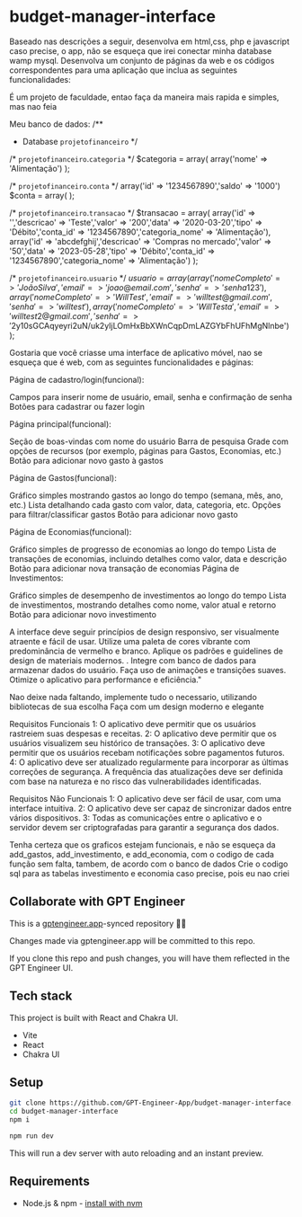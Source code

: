 # budget-manager-interface

Baseado nas descrições a seguir, desenvolva em html,css, php e javascript caso precise, o app, não se esqueça que irei conectar minha database wamp mysql.
Desenvolva um conjunto de páginas da web e os códigos correspondentes para uma aplicação que inclua as seguintes funcionalidades:

É um projeto de faculdade, entao faça da maneira mais rapida e simples, mas nao feia

Meu banco de dados:
/**
 * Database `projetofinanceiro`
 */

/* `projetofinanceiro`.`categoria` */
$categoria = array(
  array('nome' => 'Alimentação')
);

/* `projetofinanceiro`.`conta` */
  array('id' => '1234567890','saldo' => '1000')
$conta = array(
);



/* `projetofinanceiro`.`transacao` */
$transacao = array(
  array('id' => '','descricao' => 'Teste','valor' => '200','data' => '2020-03-20','tipo' => 'Débito','conta_id' => '1234567890','categoria_nome' => 'Alimentação'),
  array('id' => 'abcdefghij','descricao' => 'Compras no mercado','valor' => '50','data' => '2023-05-28','tipo' => 'Débito','conta_id' => '1234567890','categoria_nome' => 'Alimentação')
);

/* `projetofinanceiro`.`usuario` */
$usuario = array(
  array('nomeCompleto' => 'João Silva','email' => 'joao@email.com','senha' => 'senha123'),
  array('nomeCompleto' => 'Will Test','email' => 'willtest@gmail.com','senha' => 'willtest'),
  array('nomeCompleto' => 'Will Testa','email' => 'willtest2@gmail.com','senha' => '$2y$10$sGCAqyeyri2uN/uk2yIjLOmHxBbXWnCqpDmLAZGYbFhUFhMgNlnbe')
);



Gostaria que você criasse uma interface de aplicativo móvel, nao se esqueça que é web, com as seguintes funcionalidades e páginas:

Página de cadastro/login(funcional):

Campos para inserir nome de usuário, email, senha e confirmação de senha
Botões para cadastrar ou fazer login

Página principal(funcional):

Seção de boas-vindas com nome do usuário
Barra de pesquisa
Grade com opções de recursos (por exemplo, páginas para Gastos, Economias, etc.)
Botão para adicionar novo gasto à gastos

Página de Gastos(funcional):

Gráfico simples mostrando gastos ao longo do tempo (semana, mês, ano, etc.)
Lista detalhando cada gasto com valor, data, categoria, etc.
Opções para filtrar/classificar gastos
Botão para adicionar novo gasto

Página de Economias(funcional):

Gráfico simples de progresso de economias ao longo do tempo
Lista de transações de economias, incluindo detalhes como valor, data e descrição
Botão para adicionar nova transação de economias
Página de Investimentos:

Gráfico simples de desempenho de investimentos ao longo do tempo
Lista de investimentos, mostrando detalhes como nome, valor atual e retorno
Botão para adicionar novo investimento

A interface deve seguir princípios de design responsivo, ser visualmente atraente e fácil de usar. Utilize uma paleta de cores vibrante com predominância de vermelho e branco. Aplique os padrões e guidelines de design de materiais modernos.
. Integre com banco de dados para armazenar dados do usuário. Faça uso de animações e transições suaves. Otimize o aplicativo para performance e eficiência."

Nao deixe nada faltando, implemente tudo o necessario, utilizando bibliotecas de sua escolha
Faça com um design moderno e elegante


Requisitos Funcionais
1: O aplicativo deve permitir que os usuários rastreiem suas despesas e receitas. 
2: O aplicativo deve permitir que os usuários visualizem seu histórico de transações. 
3: O aplicativo deve permitir que os usuários recebam notificações sobre pagamentos futuros. 
4: O aplicativo deve ser atualizado regularmente para incorporar as últimas correções de segurança. A frequência das atualizações deve ser definida com base na natureza e no risco das vulnerabilidades identificadas.

Requisitos Não Funcionais
1: O aplicativo deve ser fácil de usar, com uma interface intuitiva. 
2: O aplicativo deve ser capaz de sincronizar dados entre vários dispositivos. 
3: Todas as comunicações entre o aplicativo e o servidor devem ser criptografadas para garantir a segurança dos dados.

Tenha certeza que os graficos estejam funcionais, e não se esqueça da add_gastos, add_investimento, e add_economia, com o codigo de cada função sem falta, tambem, de acordo com o banco de dados
Crie o codigo sql para as tabelas investimento e economia caso precise, pois eu nao criei

## Collaborate with GPT Engineer

This is a [gptengineer.app](https://gptengineer.app)-synced repository 🌟🤖

Changes made via gptengineer.app will be committed to this repo.

If you clone this repo and push changes, you will have them reflected in the GPT Engineer UI.

## Tech stack

This project is built with React and Chakra UI.

- Vite
- React
- Chakra UI

## Setup

```sh
git clone https://github.com/GPT-Engineer-App/budget-manager-interface.git
cd budget-manager-interface
npm i
```

```sh
npm run dev
```

This will run a dev server with auto reloading and an instant preview.

## Requirements

- Node.js & npm - [install with nvm](https://github.com/nvm-sh/nvm#installing-and-updating)
